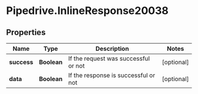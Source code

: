 # Pipedrive.InlineResponse20038

## Properties

Name | Type | Description | Notes
------------ | ------------- | ------------- | -------------
**success** | **Boolean** | If the request was successful or not | [optional] 
**data** | **Boolean** | If the response is successful or not | [optional] 


